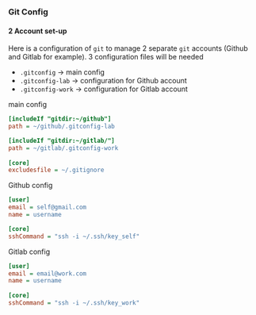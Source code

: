 ### Git Config

#### 2 Account set-up
Here is a configuration of `git` to manage 2 separate `git` accounts (Github and Gitlab for example). 
3 configuration files will be needed
* `.gitconfig` -> main config
* `.gitconfig-lab` -> configuration for Github account
* `.gitconfig-work` -> configuration for Gitlab account

main config
```ini
[includeIf "gitdir:~/github"]
path = ~/github/.gitconfig-lab

[includeIf "gitdir:~/gitlab/"]
path = ~/gitlab/.gitconfig-work
 
[core]
excludesfile = ~/.gitignore
```  

Github config
```ini
[user]
email = self@gmail.com
name = username

[core]
sshCommand = "ssh -i ~/.ssh/key_self"
```  

Gitlab config
```ini
[user]
email = email@work.com
name = username
 
[core]
sshCommand = "ssh -i ~/.ssh/key_work"
```  
